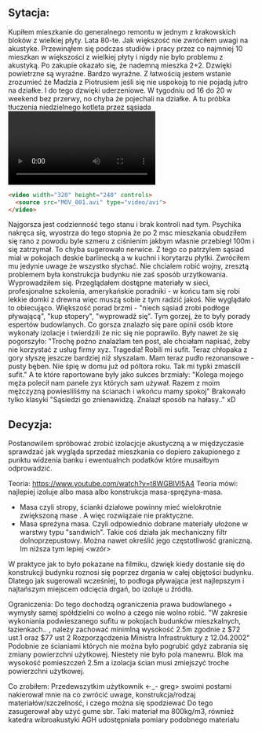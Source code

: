 ## Sytacja:
Kupiłem mieszkanie do generalnego remontu w jednym z krakowskich bloków z wielkiej płyty. Lata 80-te. Jak większość nie zwróciłem uwagi na akustyke.
Przewinąłem się podczas studiów i pracy przez co najmniej 10 mieszkan w większości z wielkiej płyty i nigdy nie było problemu z akustyką. 
Po zakupie okazało się, że nademną mieszka 2+2.
Dzwięki powietrzne są wyraźne. Bardzo wyraźne. Z łatwością jestem wstanie zrozumieć że Madzia z Piotrusiem jeśli się nie uspokoją to nie pojadą jutro na działke.
I do tego dzwięki uderzeniowe. W tygodniu od 16 do 20 w weekend bez przerwy, no chyba że pojechali na działke.
A tu próbka tłuczenia niedzielnego kotleta przez sąsiada ![](media/MOV_001.mp4)

```html
<video width="320" height="240" controls>
  <source src="MOV_001.avi" type="video/avi">
</video>
```

Najgorsza jest codzienność tego stanu i brak kontroli nad tym. 
Psychika nakręca się, wyostrza do tego stopnia że po 2 msc mieszkania obudziłem się rano z powodu byle szmeru z ciśnienim jakbym własnie przebiegł 100m i się zatrzymał.
To chyba sugerowało nerwice.
Z tego co patrzylem sąsiad mial w pokojach deskie barlinecką a w kuchni i korytarzu płytki. 
Zwróciłem mu jedynie uwage że wszystko słychać. Nie chcialem robić wojny, zresztą problemem była konstrukcja budynku nie zaś sposób urzytkowania.
Wyprowadziłem się. 
Przeglądałem dostępne materiały w sieci, profesjonalne szkolenia, amerykańskie poradniki - w końcu tam się robi lekkie domki z drewna więc muszą sobie z tym radzić jakoś.
Nie  wyglądało to obiecująco. Większość porad brzmi - "niech sąsiad zrobi podłoge pływającą", "kup stopery", "wyprowadź się". Tym gorzej, że to były porady espertów budowlanych.
Co gorsza znalazło się pare opinii osób ktore wykonały izolacje i twierdzili że nic się nie poprawilo.
Były nawet że się pogorszyło:
<Ewa1313>
"Trochę poźno znalazlam ten post, ale chciałam napisać, żeby nie korzystać z usług firmy xyz. Tragedia! Robili mi sufit. Teraz chłopaka z gory słyszę jeszcze bardziej niż słyszalam. Mam teraz pudło rezonansowe - pusty bęben. 
Nie śpię w domu już od póltora roku. Tak mi typki zmaścili sufit."
A te które raportowane były jako sukces brzmiały:
"Kolega mojego męża polecił nam panele zyx których sam używał. Razem z moim mężczyzną powiesliliśmy na ścianach i wkońcu mamy spokoj"
Brakowało tylko klasyki "Sąsiedzi go znienawidzą. Znalazł sposób na hałasy.." xD

## Decyzja:
Postanowilem spróbować zrobić izolacjcje akustyczną a w międzyczasie sprawdzać jak wygląda sprzedaż mieszkania co dopiero zakupionego z punktu widzenia banku i ewentualnch podatków które musaiłbym odprowadzić.

Teoria:
https://www.youtube.com/watch?v=t8WGBlVI5A4
Teoria mówi: najlepiej izoluje albo masa albo konstrukcja masa-sprężyna-masa.
 - Masa czyli stropy, ścianki działowe powinny mieć wielokrotnie zwiększoną mase <tutaj link do badan>. A więc rozwiązaie nie praktyczne.
 - Masa spreżyna masa. Czyli odpowiednio dobrane materiały ułożone w warstwy typu "sandwich". Takie coś działa jak mechaniczny filtr dolnoprzepustowy.
   Można nawet określić jego częstotliwość graniczną. Im niższa tym lepiej <wzór>

W praktyce jak to było pokazane na filmiku, dzwięk kiedy dostanie się do konstrukcji budynku roznosi się poprzez drgania w całej objętości budynku. 
Dlatego jak sugerowali wcześniej, to podłoga pływająca jest najlepszym i najtańszym miejscem odcięcia drgań, bo izoluje u źródła.

Ograniczenia:
Do tego dochodzą ograniczenia prawa budowlanego + wymysły samej spółdzielni co wolno a czego nie wolno robić.
"W zakresie wykoniania podwieszanego sufitu w pokojach budunków mieszkalnych, łazienkach.. , należy zachować minimlną wysokość 2.5m zgodnie z $72 ust.1 oraz $77 ust 2 Rozporzącdzenia Ministra Infrastruktury z 12.04.2002"
Podobnie ze ścianiami których nie można było pogrubić gdyż zabrania się zmiany powierzchni użytkowej.
Niestety nie było pola manewru. Blok ma wysokość pomieszczeń 2.5m a izolacja ścian musi zmiejszyć troche powierzchni użytkowej.

Co zrobiłem:
Przedewszytkim użytkownik <-_- greg> swoimi postami nakierował mnie na co zwrócić uwage, konstrukcja/rodzaj materiałów/szczelność, i czego można się spodziewać
Do tego <xx> zasugerował aby użyć gume sbr. Taki materiał ma 800kg/m3, również katedra wibroakustyki AGH udostępniała pomiary podobnego materiału
